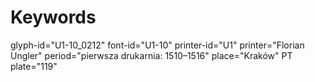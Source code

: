 # Keywords
glyph-id="U1-10_0212"
font-id="U1-10"
printer-id="U1"
printer="Florian Ungler"
period="pierwsza drukarnia: 1510–1516"
place="Kraków"
PT plate="119"

